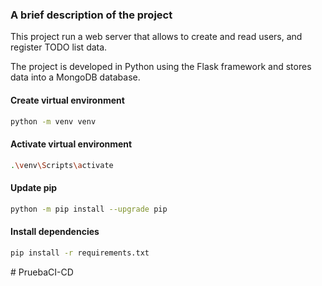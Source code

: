 ### A brief description of the project
This project run a web server that allows to create and read users, and
register TODO list data.

The project is developed in Python using the Flask framework and stores data
into a MongoDB database.


#### Create virtual environment
```bash     
python -m venv venv
```

#### Activate virtual environment
```bash 
.\venv\Scripts\activate
```

#### Update pip
```bash
python -m pip install --upgrade pip
```

#### Install dependencies
```bash 
pip install -r requirements.txt
```
#   P r u e b a C I - C D  
 